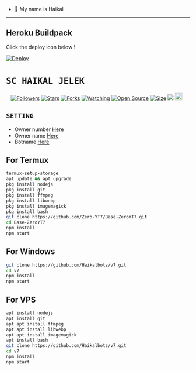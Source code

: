 
<p align="center">

- 👼 My name is Haikal
</p>

------

## Heroku Buildpack

Click the deploy icon below !

[![Deploy](https://www.herokucdn.com/deploy/button.svg)](https://heroku.com/deploy?template=https://github.com/Haikalbotz/v7)

# ```SC HAIKAL JELEK```
<p align="center">
<a href="https://github.com/Haikalbotz/followers"><img title="Followers" src="https://img.shields.io/github/followers/Haikalbotz?color=red&style=flat-square"></a>
<a href="https://github.com/Haikalbotz/v7/stargazers/"><img title="Stars" src="https://img.shields.io/github/stars/Haikalbotz/v7?color=blue&style=flat-square"></a>
<a href="https://github.com/Haikalbotz/v7/network/members"><img title="Forks" src="https://img.shields.io/github/forks/Haikalbotz/v7?color=red&style=flat-square"></a>
<a href="https://github.com/Haikalbotz/v7/watchers"><img title="Watching" src="https://img.shields.io/github/watchers/Haikalbotz/v7?label=Watchers&color=blue&style=flat-square"></a>
<a href="https://github.com/Haikalbotz/v7"><img title="Open Source" src="https://badges.frapsoft.com/os/v2/open-source.svg?v=103"></a>
<a href="https://github.com/Haikalbotz/v7/"><img title="Size" src="https://img.shields.io/github/repo-size/Zero-YT7/Base-ZeroYT7?style=flat-square&color=green"></a>
<a href="https://hits.seeyoufarm.com"><img src="https://hits.seeyoufarm.com/api/count/incr/badge.svg?url=https%3A%2F%2Fgithub.com%2FZero-YT7%2FBase-ZeroYT7&count_bg=%2379C83D&title_bg=%23555555&icon=probot.svg&icon_color=%2300FF6D&title=hits&edge_flat=false"/></a>
<a href="https://github.com/Haikalbotz/v7/graphs/commit-activity"><img height="20" src="https://img.shields.io/badge/Maintained%3F-yes-green.svg"></a>&nbsp;&nbsp;
</p>
<p align='center'>
    </p>



## ```SETTING```

- Owner number [Here](https://github.com/Haikalbotz/v7/blob/master/setting.json#L4)
- Owner name [Here](https://github.com/Haikalbotz/v7/blob/master/setting.json#L13)
- Botname [Here](https://github.com/Haikalbotz/v7/blob/master/setting.json#L14)


## For Termux
```bash
termux-setup-storage
apt update && apt upgrade
pkg install nodejs
pkg install git 
pkg install ffmpeg
pkg install libwebp 
pkg install imagemagick
pkg install bash
git clone https://github.com/Zero-YT7/Base-ZeroYT7.git
cd Base-ZeroYT7
npm install
npm start
```
## For Windows
```bash
git clone https://github.com/Haikalbotz/v7.git
cd v7
npm install
npm start
```
## For VPS
```bash
apt install nodejs 
apt install git 
apt apt install ffmpeg 
apt apt install libwebp 
apt apt install imagemagick
apt install bash
git clone https://github.com/Haikalbotz/v7.git
cd v7
npm install
npm start
```

